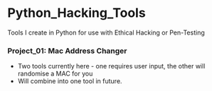 # Python_Hacking_Tools
Tools I create in Python for use with Ethical Hacking or Pen-Testing


### Project_01: Mac Address Changer
  * Two tools currently here - one requires user input, the other will randomise a MAC for you
  * Will combine into one tool in future.

  
   
